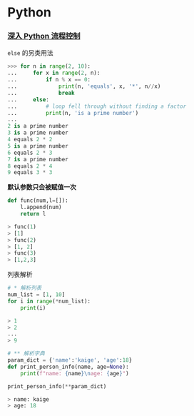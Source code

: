 # Python

### [深入 Python 流程控制](http://www.pythondoc.com/pythontutorial3/controlflow.html#python)

`else` 的另类用法

```python
>>> for n in range(2, 10):
...     for x in range(2, n):
...         if n % x == 0:
...             print(n, 'equals', x, '*', n//x)
...             break
...     else:
...         # loop fell through without finding a factor
...         print(n, 'is a prime number')
...
2 is a prime number
3 is a prime number
4 equals 2 * 2
5 is a prime number
6 equals 2 * 3
7 is a prime number
8 equals 2 * 4
9 equals 3 * 3
```



**默认参数只会被赋值一次**

```python
def func(num,l=[]):
    l.append(num)
    return l

> func(1)
> [1]
> func(2)
> [1, 2]
> func(3)
> [1,2,3]
```



列表解析

```python
# * 解析列表
num_list = [1, 10]
for i in range(*num_list):
    print(i)

> 1
> 2
...
> 9

# ** 解析字典
param_dict = {'name':'kaige', 'age':18}
def print_person_info(name, age=None):
    print(f"name: {name}\nage: {age}")

print_person_info(**param_dict)

> name: kaige
> age: 18
```

